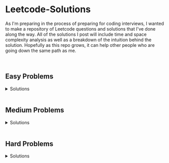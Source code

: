 # Leetcode-Solutions
As I'm preparing in the process of preparing for coding interviews, I wanted to make a repository of Leetcode questions and solutions that I've done along the way. All of the solutions I post will include time and space complexity analysis as well as a breakdown of the intuition behind the solution. Hopefully as this repo grows, it can help other people who are going down the same path as me.

<br>

## Easy Problems

<details>
<summary>Solutions</summary>

  - [Problem 561: Array Partition I](../master/easy/problem_561_array_partition_I.py)
  - [Problem 944: Delete Columns to Make Sorted](../master/easy/problem_944_delete_columns_to_make_sorted.py)
  - [Problem 1337: The K Weakest Rows in the Mtarix](../master/easy/problem_1337_k_weakest_rows.py)
  - [Problem 557: Reverse Words in a String III](../master/easy/problem_557_reverse_words_in_a_string_III.py)
  - [Problem 1122: Relative Sort Array](../master/easy/problem_1122_relative_sort_array.py)
  - [Problem 509: Fibonacci Number](../master/easy/problem_509_fibonacci_number.py)
  - [Problem 1047: Remove All Adjacent Duplicates In a String](../master/easy/problem_1047_remove_all_adjacent_duplicates_in_string.py)
  - [Problem 104: Maximum Depth of a Binary Tree](../master/easy/problem_104_maximum_depth_of_binary_tree.py)
  - [Problem 206: Reverse Linked List](../master/easy/problem_206_reverse_linked_list.py)
  - [Problem 1217: Play with Chips](../master/easy/problem_1217_play_with_chips.py)
  - [Problem 500: Keyboard Row](../master/easy/problem_500_keyboard_row.py)
  - [Problem 136: Single Number](../master/easy/problem_136_single_number.py)
  - [Problem 476: Number Complement](../master/easy/problem_476_number_complement.py)
  - [Problem 867: Transpose Matrix](../master/easy/problem_867_transpose_matrix.py)
  - [Problem 463: Island Perimeter](../master/easy/problem_463_island_perimeter.py)
  - [Problem 1046: Last Stone Weight](../master/easy/problem_1046_last_stone_weight.py)
  - [Problem 155: Min Stack](../master/easy/problem_155_min_stack.py)
  - [Problem 543: Diameter of Binary Tree](../master/easy/problem_543_diameter_of_binary_tree.py)
  - [Problem 125: Valid Palindrome ](../master/easy/problem_125_valid_palindrome.py)
  - [Problem 21: Merge Two Sorted Lists](../master/easy/problem_21_merge_two_sorted_lists.py)
  - [Problem 496: Next Greater Element I](../master/easy/problem_496_next_greater_element1.py)
  - [Problem 876: Middle of the Linked List](../master/easy/problem_876_middle_of_the_linked_list.py)
  - [Problem 234: Palindrome Linked List](../master/easy/problem_234_palindrome_linked_list.py)
  - [Problem 20: Valid Parentheses](../master/easy/problem_20_valid_parentheses.py)
  - [Problem 242: Valid Anagram](../master/easy/problem_20_valid_parenthesis.py)
  - [Problem 1582: Special Positions in a Binary Matrix](../master/easy/problem_1582_special_positions_in_a_binary_matrix.py)
  - [Problem 226: Invert Binary Tree](../master/easy/problem_226_invert_binary_tree.py)
  - [Problem 387: First Unique Character In a String](../master/easy/problem_387_find_first_unique_character_in_string.py)
  - [Problem 653: Two Sum IV - Input is a BST](../master/easy/problem_653_two_sum_iv_input_bst.py)
  - [Problem 235: Lowest Common Ancestor in a BST](../master/easy/problem_235_lowest_common_ancestor_in_bst.py)
  - [Problem 100: Same Tree](../master/easy/problem_100_same_tree.py)
  - [Problem 389: Find the Difference](../master/easy/problem_389_find_the_difference.py)
  - [Problem 349: Intersection of Two Arrays](../master/easy/problem_349_intersection_of_two_arrays.py)
  - [Problem 350: Intersection of Two Arrays II](../master/easy/problem_350_intersection_of_two_arrays_2.py)
  - [Problem 844: Backspace String Compare](../master/easy/problem_844_backspace_string_compare.py)
  - [Problem 122: Best Time to Buy and Sell Stock II](../master/easy/problem_122_best_time_to_buy_and_sell_stock_2.py)
  - [Problem 680: Valid Palindrome II](../master/easy/problem_680_valid_palindrome_2.py)
  - [Problem 572: Subtree of Another Tree](../master/easy/problem_572_subtree_of_another_tree.py)
  - [Problem 237: Delete Node in a Linked List](../master/easy/problem_237_delete_node_in_a_linked_list.py)
  - [Problem 896: Monotonic Array](../master/easy/problem_896_monotonic_array.py)
  - [Problem 929: Unique Email Addresses](../master/easy/problem_929_unique_email_addresses.py)
  - [Problem 108: Converted Sorted Array to BST](../master/easy/problem_108_convert_sorted_array_to_binary_search_tree.py)
  - [Problem 1042: Flower Planting With No Adjacent](../master/easy/problem_1042_flower_planting_with_no_adjacent.py)
  - [Problem 198: House Robber](../master/easy/problem_198_house_robber.py)
  - [Problem 746: Min Cost Climbing Stairs](../master/easy/problem_746_min_cost_climbing_stairs.py)
  - [Problem 70: Climbing Stairs](../master/easy/problem_70_climbing_stairs.py)
</details>



<br>

## Medium Problems

<details>
<summary>Solutions</summary>
  
  - [Problem 98: Validate Binary Search Tree](../master/medium/problem_98_validate_binary_search_tree.py)
  - [Problem 451: Sort Characters by Frequency](../master/medium/problem_451_sort_characters_by_frequency.py)
  - [Problem 146: LRU Cache](../master/medium/problem_146_lru_cache.py)
  - [Problem 692: Top K Frequent Words](../master/medium/problem_692_top_k_frequent_words.py)
  - [Problem 1007: Minimum Domino Rotations For Equal Row](../master/medium/problem_1007_minimum_domino_rotations_for_equal_row.py)
  - [Problem 450: Delete Node In a BST](../master/medium/problem_450_delete_node_in_a_BST.py)
  - [Problem 200: Number of Islands](../master/medium/problem_200_number_of_islands.py)
  - [Problem 228. Summary Ranges](../master/medium/problem_228_summary_ranges.py)
  - [Problem 817: Linked List Components](../master/medium/problem_817_linked_list_components.py)
  - [Problem 1379: Find a Corressponding Node of a Binary Tree in a Clone of that Tree](../master/medium/problem_1379_find_a_corresponding_node_in_a_binary_tree.py)
  - [Problem 1302: Deepest Leaves Sum](../master/medium/problem_1302_deepest_leaves_sum.py)
  - [Problem 807: Max Increase to Keep City Skyline](../master/medium/problem_807_max_increase_to_keep_city_skyline.py)
  - [Problem 654: Maximum Binary Tree](../master/medium/problem_654_maximum_binary_tree.py)
  - [Problem 701: Insert into a Binary Search Tree](../master/medium/problem_701_insert_into_a_binary_search_tree.py)
  - [Problem 1305: All Elements in Two Binary Search Trees](../master/medium/problem_1305_all_elements_in_two_binary_search_trees.py)
  - [Problem 797: All Paths From Source to Target](../master/medium/problem_797_all_paths_from_source_to_target.py)
  - [Problem 207: Course Schedule](../master/medium/problem_207_course_schedule.py)
  - [Problem 814: Binary Tree Pruning](../master/medium/problem_814_binary_tree_pruning.py)
  - [Problem 152: Maximum Product Subarray](../master/medium/problem_152_maximum_product_subarray.py)
  - [Problem 33: Search in Rotated Sorted Array](../master/medium/problem_33_search_in_rotated_sorted_array.py)
  - [Problem 153: Find Minimum in Rotated Sorted Array](../master/medium/problem_153_find_minimum_in_rotated_sorted_array.py)
  - [Problem 5: Longest Palindromic Substring](../master/medium/problem_5_longest_palindromic_substring.py)
  - [Problem 11: Container With Most Water](../master/medium/problem_11_container_with_most_water.py)
  - [Problem 142: Linked List Cycle II](../master/medium/problem_142_linked_cycle_2.py)
  - [Problem 19: Remove Nth Node from End of List](../master/medium/problem_19_remove_nth_node_from_end_of_list.py)
  - [Problem 143: Reorder List](../master/medium/problem_143_reorder_list.py)
  - [Problem 3: Longest Substring Without Repeating Characters](../master/medium/problem_3_longest_substring_without_repeating_characters.py)
  - [Problem 647: Palindromic Substrings](../master/medium/problem_647_palindromic_substrings.py)
  - [Problem 49: Group Anagrams](../master/medium/problem_49_group_anagrams.py)
  - [Problem 739: Daily Temperatures](../master/medium/problem_739_daily_temperatures.py)
  - [Problem 150: Evaluate Reverse Polish Notation](../master/medium/problem_150_evaluate_reverse_polish_notation.py)
  - [Problem 1008: Construct Binary Searcg Tree from Preorder Traversal](../master/medium/problem_1008_construct_bst_from_preorder_traversal.py)
  - [Problem 208: Implement Trie](../master/medium/problem_208_implement_trie.py)
  - [Problem 424: Longest Repeating Character Replacement](../master/medium/problem_424_longest_repeating_character_replacement.py)
  - [Problem 230: Kth Smallest Element in a BST](../master/medium/problem_230_kth_smallest_element_in_a_bst.py)
  - [Problem 211: Add and Search Words Data Structure](../master/medium/problem_211_design_add_and_search_words_data_structure.py)
  - [Problem 328: Odd Even Linked List](../master/medium/problem_328_odd_even_linked_list.py)
  - [Problem 2: Add Two Numbers](../master/medium/problem_2_add_two_numbers.py)
  - [Problem 173: Binary Search Tree Iterator](../master/medium/problem_173_binary_search_tree_iterator.py)
  - [Problem 347: Top K Frequent Elements](../master/medium/problem_347_top_k_frequent_elements.py)
  - [Problem 199: Binary Tree Right Side View](../master/medium/problem_199_binary_tree_right_side_view.py)
  - [Problem 994: Rotting Oranges](../master/medium/problem_994_rotting_oranges.py)
  - [Problem 79: Word Search](../master/medium/problem_79_word_search.py)
  - [Problem 215: Kth Largest Element in An Array](../master/medium/problem_215_kth_largest_element_in_array.py)
  - [Problem 61: Rotate List](../master/medium/problem_61_rotate_list.py)
  - [Problem 973: K Closest Points to Origin](../master/medium/problem_973_k_closest_points_to_origin.py)
  - [Problem 785: Is Graph Bipartite?](../master/medium/problem_785_is_graph_bipartite.py)
  - [Problem 886: Possible Bipartition](../master/medium/problem_886_possible_bipartition.py)
  - [Problem 990: Satisfiability of Equality Equations](../master/medium/problem_990_satisfiability_of_equality_equations.py)
  - [Problem 875: Koko Eating Bananas](../master/medium/problem_875_koko_eating_bananas.py)
  - [Problem 767: Reorganize String](../master/medium/problem_767_reorganize_string.py)
  - [Problem 322: Coin Change](../master/medium/problem_322_coin_change.py)
  - [Problem 518: Coin Change 2](../master/medium/problem_518_coin_change_2.py)
  - [Problem 34: Find First and Last Position of Element in Sorted Array](../master/medium/problem_34_find_first_and_last_position_of_element_in_sorted_array.py)
  - [Problem 91: Decode Ways](../master/medium/problem_91_decode_ways.py)
  - [Problem 78: Subsets](../master/medium/problem_78_subsets.py)
  - [Problem 39: Combination Sum](../master/medium/problem_39_combination_sum.py)
  - [Problem 300: Longest Increasing Subsequence](../master/medium/problem_300_longest_increasing_subsequence.py)
  - [Problem 63: Unique Paths II](../master/medium/problem_63_unique_paths_2.py)
</details>

<br>

## Hard Problems

<details>
<summary>Solutions</summary>
  
  - [Problem 23: Merge K Sorted Lists](../master/hard/problem_23_merge_k_sorted_lists.py)
  - [Problem 42: Trapping rain water](../master/hard/problem_42_trapping_rainwater.py)
  - [Problem 239: Sliding Window Maximum](../master/hard/problem_239_sliding_window_maximum.py)
  - [Problem 297: Serialize and Deserialize Binary Tree](../master/hard/problem_297_serialize_and_deserialize_binary_tree.py)
  - [Problem 76: Minimum Window Substring](../master/hard/problem_76_minimum_window_substring.py)
  - [Problem 295: Find Median From Data Stream](../master/hard/problem_295_find_median_from_data_stream.py)
  - [Problem 815: Bus Stops](../master/hard/problem_815_bus_routes.py)
  - [Problem 980: Unique Paths III](../master/hard/problem_980_unique_paths3.py)
</details>


